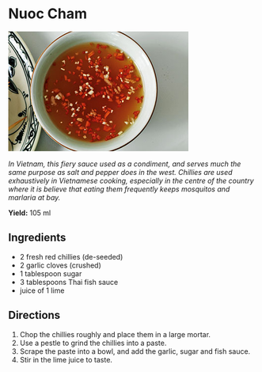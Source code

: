 # Nuoc Cham

![Nuoc Cham](resources/nuoc-cham.jpg)

*In Vietnam, this fiery sauce used as a condiment, and serves much the same purpose as salt and pepper does in the west. Chillies are used exhaustively in Vietnamese cooking, especially in the centre of the country where it is believe that eating them frequently keeps mosquitos and marlaria at bay.*

**Yield:** 105 ml

## Ingredients
- 2 fresh red chillies (de-seeded)
- 2 garlic cloves (crushed)
- 1 tablespoon sugar
- 3 tablespoons Thai fish sauce
- juice of 1 lime

## Directions
1. Chop the chillies roughly and place them in a large mortar.
1. Use a pestle to grind the chillies into a paste.
1. Scrape the paste into a bowl, and add the garlic, sugar and fish sauce.
1. Stir in the lime juice to taste.